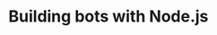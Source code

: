 # Building bots with Node.js


<!-- Use: C:\ProgramData\chocolatey\lib\ngrok\tools to access ngrok command-->